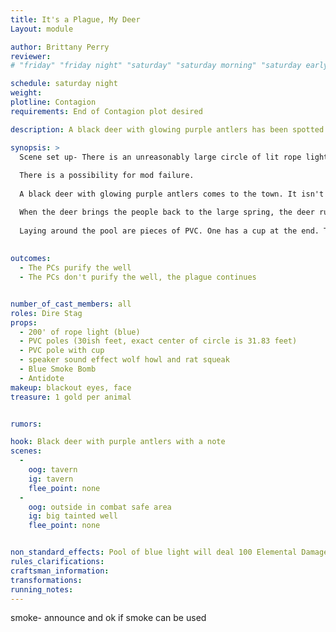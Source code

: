 ```yaml
---
title: It's a Plague, My Deer
Layout: module

author: Brittany Perry
reviewer: 
# "friday" "friday night" "saturday" "saturday morning" "saturday early afternoon" "saturday early evening" "saturday night" "reaction" "tavern setup" "townsfolk" "randoms"

schedule: saturday night
weight: 
plotline: Contagion
requirements: End of Contagion plot desired

description: A black deer with glowing purple antlers has been spotted near the town. It acts like it wants someone to follow it. When followed, the deer leads them right to the source of the plague.

synopsis: >
  Scene set up- There is an unreasonably large circle of lit rope lights. This circle represents the noxious cloud over the spring. In the center of the circle is a bucket. There is a line on the bucket indicating how much 'potion' needs to be delivered into the center of the spring. There is a smoke bomb behind the bucket. 
  
  There is a possibility for mod failure.
  
  A black deer with glowing purple antlers comes to the town. It isn't there to attack anyone, but to deliver a message and the spring antidote from Feihlen Brighthelm. It's also there to get people to follow it back to the well. 

  When the deer brings the people back to the large spring, the deer runs away. The group find a large spring ringed in blue light. The very air is repugnant and if you cross the light you will take 100 Elemental Chaos per second. The spring is incredibly toxic and needs to be purified. It is a two part process, one is the PCs have to pour the potion given by the deer into the well, and the second is an actual purify well cantrip to complete the process. 
  
  Laying around the pool are pieces of PVC. One has a cup at the end. The PCs are meant to put together the pole and carefully pour the potion into the pool's center (into a bucket with a line indicating minimum amount of potion needed), and then cast purify well onto the spring. If the PCs are successful, the lights will go off.
   
  
outcomes: 
  - The PCs purify the well
  - The PCs don't purify the well, the plague continues 


number_of_cast_members: all
roles: Dire Stag
props: 
  - 200' of rope light (blue)
  - PVC poles (30ish feet, exact center of circle is 31.83 feet)
  - PVC pole with cup
  - speaker sound effect wolf howl and rat squeak
  - Blue Smoke Bomb
  - Antidote
makeup: blackout eyes, face
treasure: 1 gold per animal


rumors: 

hook: Black deer with purple antlers with a note
scenes: 
  - 
    oog: tavern
    ig: tavern
    flee_point: none
  - 
    oog: outside in combat safe area  
    ig: big tainted well
    flee_point: none


non_standard_effects: Pool of blue light will deal 100 Elemental Damage per second. Antidote- Death Potion if drank
rules_clarifications: 
craftsman_information: 
transformations: 
running_notes: 
---
```

smoke- announce and ok if smoke can be used